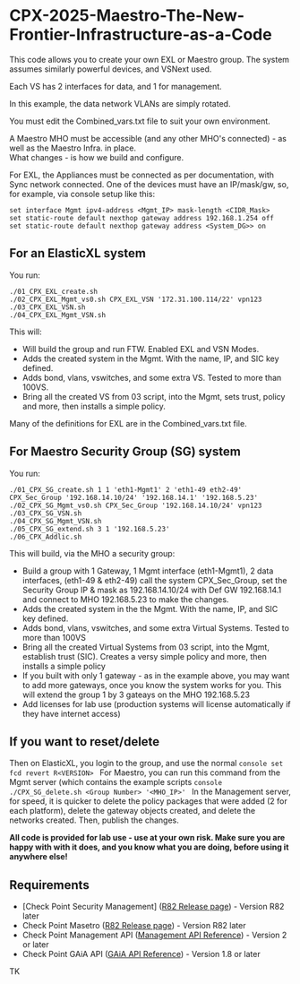 # CPX-2025-Maestro-The-New-Frontier-Infrastructure-as-a-Code

This code allows you to create your own EXL or Maestro group. 
The system assumes similarly powerful devices, and VSNext used.

Each VS has 2 interfaces for data, and 1 for management. 

In this example, the data network VLANs are simply rotated.

You must edit the Combined_vars.txt file to suit your own environment. 

A Maestro MHO must be accessible (and any other MHO's connected) - as well as the Maestro Infra. in place.  
What changes - is how we build and configure.

For EXL, the Appliances must be connected as per documentation, with Sync network connected. One of the devices must have an IP/mask/gw, so, for example, via console setup like this:
```console
set interface Mgmt ipv4-address <Mgmt_IP> mask-length <CIDR_Mask>
set static-route default nexthop gateway address 192.168.1.254 off
set static-route default nexthop gateway address <System_DG>> on
```
## For an ElasticXL system
You run:
```console
./01_CPX_EXL_create.sh
./02_CPX_EXL_Mgmt_vs0.sh CPX_EXL_VSN '172.31.100.114/22' vpn123
./03_CPX_EXL_VSN.sh
./04_CPX_EXL_Mgmt_VSN.sh
```
This will:
* Will build the group and run FTW.  Enabled EXL and VSN Modes.
* Adds the created system in the Mgmt. With the name, IP, and SIC key defined.
* Adds bond, vlans, vswitches, and some extra VS. Tested to more than 100VS.
* Bring all the created VS from 03 script, into the Mgmt, sets trust, policy and more, then installs a simple policy.

Many of the definitions for EXL are in the Combined_vars.txt file.

## For Maestro Security Group (SG) system
You run:
```console
./01_CPX_SG_create.sh 1 1 'eth1-Mgmt1' 2 'eth1-49 eth2-49' CPX_Sec_Group '192.168.14.10/24' '192.168.14.1' '192.168.5.23'
./02_CPX_SG_Mgmt_vs0.sh CPX_Sec_Group '192.168.14.10/24' vpn123
./03_CPX_SG_VSN.sh  
./04_CPX_SG_Mgmt_VSN.sh 
./05_CPX_SG_extend.sh 3 1 '192.168.5.23'
./06_CPX_Addlic.sh 
```
This will build, via the MHO a security group:
* Build a group with 1 Gateway, 1 Mgmt interface (eth1-Mgmt1), 2 data interfaces, (eth1-49 & eth2-49) call the system CPX_Sec_Group, set the Security Group IP & mask as 192.168.14.10/24 with Def GW 192.168.14.1 and connect to MHO 192.168.5.23 to make the changes.
* Adds the created system in the the Mgmt. With the name, IP, and SIC key defined.
* Adds bond, vlans, vswitches, and some extra Virtual Systems. Tested to more than 100VS
* Bring all the created Virtual Systems from 03 script, into the Mgmt, establish trust (SIC).  Creates a versy simple policy and more, then installs a simple policy
* If you built with only 1 gateway - as in the example above, you may want to add more gateways, once you know the system works for you. This will extend the group 1 by 3 gateays on the MHO 192.168.5.23
* Add licenses for lab use (production systems will license automatically if they have internet access)

## If you want to reset/delete
Then on ElasticXL, you login to the group, and use the normal ```console set fcd revert R<VERSION> ```
For Maestro, you can run this command from the Mgmt server (which contains the example scripts ```console  ./CPX_SG_delete.sh <Group Number> '<MHO_IP>' ```
In the Management server, for speed, it is quicker to delete the policy packages that were added (2 for each platform), delete the gateway objects created, and delete the networks created. Then, publish the changes.

**All code is provided for lab use - use at your own risk.  Make sure you are happy with with it does, and you know what you are doing, before using it anywhere else!**

## Requirements
- [Check Point Security Management] ([R82 Release page](https://support.checkpoint.com/results/sk/sk181127)) - Version R82 later
- Check Point Masetro ([R82 Release page](https://support.checkpoint.com/results/sk/sk181127)) - Version R82 later
- Check Point Management API ([Management API Reference](https://sc1.checkpoint.com/documents/latest/APIs/index.html#introduction~v2%20)) - Version 2 or later
- Check Point GAiA API ([GAiA API Reference](https://sc1.checkpoint.com/documents/latest/GaiaAPIs/#introduction~v1.8%20)) - Version 1.8 or later


TK
